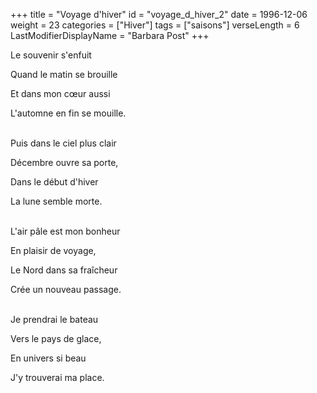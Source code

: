+++
title = "Voyage d'hiver"
id = "voyage_d_hiver_2"
date = 1996-12-06
weight = 23
categories = ["Hiver"]
tags = ["saisons"]
verseLength = 6
LastModifierDisplayName = "Barbara Post"
+++

Le souvenir s'enfuit

Quand le matin se brouille

Et dans mon cœur aussi

L'automne en fin se mouille.

 \
Puis dans le ciel plus clair

Décembre ouvre sa porte,

Dans le début d'hiver

La lune semble morte.

 \
L'air pâle est mon bonheur

En plaisir de voyage,

Le Nord dans sa fraîcheur

Crée un nouveau passage.

 \
Je prendrai le bateau

Vers le pays de glace,

En univers si beau

J'y trouverai ma place.
